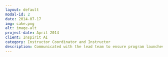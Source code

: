 ```yaml
---
layout: default
modal-id: 2
date: 2014-07-17
img: cake.png
alt: image-alt
project-date: April 2014
client: Inspirit AI
category: Instructor Coordinator and Instructor 
description: Communicated with the lead team to ensure program launches ran smoothly and instructors upheld expectations. Created a database for instructors in the network and consolidated student, instructor, and program manager feedback to measure and track instructor strengths and best match instructors for programs and partnerships. Developed hiring plans based on enrollments, projections, and needs.Taught courses aimed at teaching middle schoolers about AI and machine learning. Groups ranged from 5-7 students joining remotely to leading school classroom classes of up to 20 students. Introduced topics such as decision trees, convolutional neural networks (CNNs), and computer vision using Python on Colab notebooks. Mentored students through a final project where they can demonstrate their new skills by developing movie recommendation or face mask detection systems.
---
```

